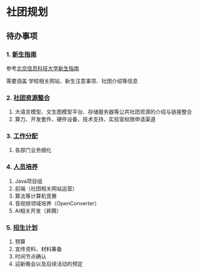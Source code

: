 # 社团规划

## 待办事项

### 1. [新生指南](./doc/freshmenGuide.md)

参考[北京信息科技大学新生指南](https://github.com/840119580/myblog-source)

需要涵盖 学校相关网站、新生注意事项、社团介绍等信息

### 2. [社团资源整合](./doc/integrationOfClubResources.md)

1. 大语言模型、文生图模型平台、存储服务器等公共社团资源的介绍与链接整合
2. 算力、开发套件、硬件设备、技术支持、实验室权限申请渠道

### 3. [工作分配](./doc/workAllocation.md)

1. 各部门业务细化

### 4. [人员培养](.doc/personelDevelopment.md)

1. Java项目组
2. 前端（社团相关网站运营）
3. 算法等计算机竞赛
4. 音视频领域培养（OpenConverter）
5. AI相关开发（昇腾）

### 5. [招生计划](./doc/enrollmentPlan.md)

1. 预算
2. 宣传资料、材料筹备
3. 时间节点确认
4. 迎新晚会以及后续活动的预定